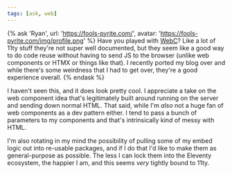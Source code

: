 ```yaml
---
tags: [ask, web]
---
```


{% ask 'Ryan',
    url: 'https://fools-pyrite.com/',
    avatar: 'https://fools-pyrite.com/img/profile.png' %}
  Have you played with [WebC](https://www.11ty.dev/docs/languages/webc/)? Like a lot of 11ty stuff they're not super well documented, but they seem like a good way to do code reuse without having to send JS to the browser (unlike web components or HTMX or things like that). I recently ported my blog over and while there's some weirdness that I had to get over, they're a good experience overall.
{% endask %}

I haven't seen this, and it does look pretty cool. I appreciate a take on the
web component idea that's legitimately built around running on the server and
sending down normal HTML. That said, while I'm *also* not a huge fan of web
components as a dev pattern either. I tend to pass a bunch of parameters to my
components and that's intrinsically kind of messy with HTML.

I'm also rotating in my mind the possibility of pulling some of my embed logic
out into re-usable packages, and if I do that I'd like to make them as
general-purpose as possible. The less I can lock them into the Eleventy
ecosystem, the happier I am, and this seems *very* tightly bound to 11ty.
